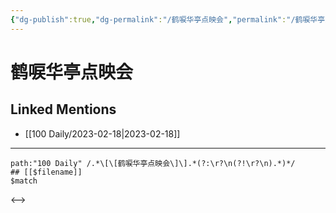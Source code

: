 ```yaml
---
{"dg-publish":true,"dg-permalink":"/鹤唳华亭点映会","permalink":"/鹤唳华亭点映会/"}
---
```


# 鹤唳华亭点映会

## Linked Mentions
- [[100 Daily/2023-02-18\|2023-02-18]]


---

```expander
path:"100 Daily" /.*\[\[鹤唳华亭点映会\]\].*(?:\r?\n(?!\r?\n).*)*/
## [[$filename]]
$match
```

<-->
